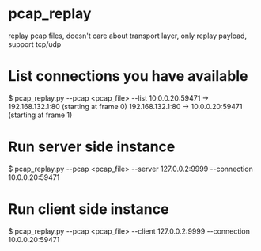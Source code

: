 # pcap_replay
replay pcap files, doesn't care about transport layer, only replay payload, support tcp/udp

# List connections you have available
$ pcap_replay.py --pcap <pcap_file> --list
10.0.0.20:59471 -> 192.168.132.1:80 (starting at frame 0)
192.168.132.1:80 -> 10.0.0.20:59471 (starting at frame 1)


# Run server side instance
$ pcap_replay.py --pcap <pcap_file> --server 127.0.0.2:9999 --connection 10.0.0.20:59471

# Run client side instance
$ pcap_replay.py --pcap <pcap_file> --client 127.0.0.2:9999 --connection 10.0.0.20:59471
